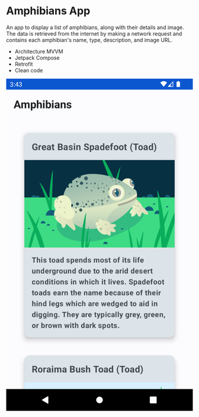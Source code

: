 Amphibians App
==================================

An app to display a list of amphibians, along with their details and image. 
The data is retrieved from the internet by making a network request and contains each amphibian's name, type, description, and image URL.

- Architecture MVVM
- Jetpack Compose
- Retrofit
- Clean code

![Screenshot](img/img.png)
